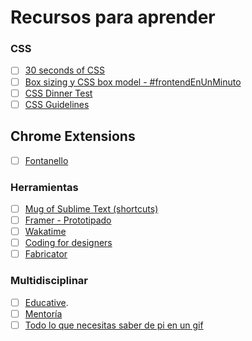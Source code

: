 # Recursos para aprender

### CSS

- [ ] [30 seconds of CSS](https://atomiks.github.io/30-seconds-of-css/?utm_content=buffer1cda5&utm_medium=social&utm_source=twitter.com&utm_campaign=buffer)
- [ ] [Box sizing y CSS box model - #frontendEnUnMinuto](https://twitter.com/midudev/status/972506108026814464?s=09)
- [ ] [CSS Dinner Test](https://flukeout.github.io/)
- [ ] [CSS Guidelines](http://cssguidelin.es/)

## Chrome Extensions

- [ ] [Fontanello](https://fontanello.oktavilla.se/)

### Herramientas

- [ ] [Mug of Sublime Text (shortcuts)](http://katiek2.github.io/most/)
- [ ] [Framer - Prototipado](https://framer.com/)
- [ ] [Wakatime](https://wakatime.com/)
- [ ] [Coding for designers](http://codingfordesignersbook.com/)
- [ ] [Fabricator](http://fbrctr.github.io/)

### Multidisciplinar

- [ ] [Educative](https://www.educative.io/).
- [ ] [Mentoría](https://github.com/rubenfa/mentoria)
- [ ] [Todo lo que necesitas saber de pi en un gif](https://twitter.com/pictoline/status/709470803612426241/photo/1)